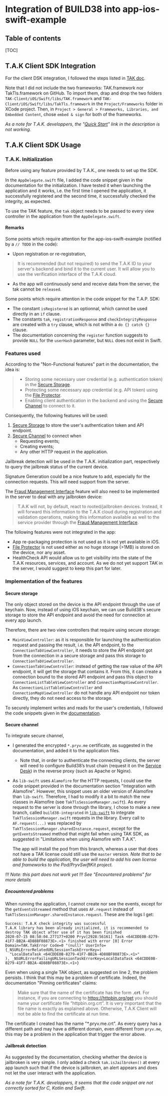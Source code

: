 # Integration of BUILD38 into app-ios-swift-example

## Table of contents

[TOC]

## T.A.K Client SDK Integration

For the client DSK integration, I followed the steps listed in [TAK doc](file:TAK-Client/docs/DeveloperDocumentation/TAK_Documentation.html#xcode_integration2). 

Note that I did not include the two frameworks: TAK.framework nor TakTls.framework on GitHub. To import them, drap and drop the two folders `TAK-Client/iOS/Swift/libs/TAK.framework` and `TAK-Client/iOS/Swift/libs/TakTls.framework` in the `Project/Frameworks` folder in XCode project. Then, in `Project > General > Frameworks, Libraries, and Embedded Content`,  chose `embed & sign` for both of the frameworks. 

*As a note for T.A.K. developpers, the "[Quick Start](file:TAK-Client/docs/DeveloperDocumentation/TAK_Documentation.html#quickstart-section)" link in the description is not working.* 

## T.A.K Client SDK Usage

### T.A.K. Initialization

Before using any feature provided by T.A.K., one needs to set up the SDK. 

In the `AppDelegate.swift` file, I added the code snippet given in the documentation for the initialization. I have tested it when launching the application and it works, i.e. the first time I opened the application, it successfully registered and the second time, it successfully checked the integrity, as expected. 

To use the TAK feature, the `tak` object needs to be passed to every view controller in the application from the `AppDelegate.swift`.

#### Remarks

Some points which require attention for the app-ios-swift-example (notified by a `// TODO` in the code): 

- Upon registration or re-registration, 

> It is recommended (but not required) to send the T.A.K ID to your server's backend and bind it to the current user. It will allow you to use the verification interface of the T.A.K cloud.

- As the app will continuously send and receive data from the server, the tak cannot be `released`.

Some points which require attention in the code snippet for the T.A.P. SDK:

- The constant `isRegistered` is an optionnal, which cannot be used directly in an `if` clause. 
- The constants `tak`, `registrationResponse` and `checkIntegrityResponse` are created with a `try` clause, which is not within a `do {} catch {}` clause.
- The documentation concerning the `register` function suggests to provide `NULL` for the `userHash` parameter, but `NULL` does not exist in Swift.

### Features used

According to the "Non-Functional features" part in the documentation, the idea is: 

> - Storing some necessary user credential (e.g. authentication token) in the [Secure Storage](file:TAK-Client/docs/DeveloperDocumentation/TAK_Documentation.html#secure-storage).
> - Protecting some necessary app credential (e.g. API token) using the [File Protector](file:TAK-Client/docs/DeveloperDocumentation/TAK_Documentation.html#protector).
> - Enabling client authentication in the backend and using the [Secure Channel](file:TAK-Client/docs/DeveloperDocumentation/TAK_Documentation.html#tak_tls) to connect to it.

Consequently, the following features will be used: 

1. [Secure Storage](file:TAK-Client/docs/DeveloperDocumentation/TAK_Documentation.html#secure-storage) to store the user's authentication token and API endpoint.
2. [Secure Channel](file:TAK-Client/docs/DeveloperDocumentation/TAK_Documentation.html#tak_tls) to connect when
   - Requesting events;
   - Creating events;
   - Any other HTTP request in the application.

Jailbreak detection will be used in the T.A.K. initialization part, respectively to query the jailbreak status of the current device.

Signature Generation could be a nice feature to add, especially for the connection requests. This will need support from the server.

The [Fraud Management Interface](file:TAK-Client/docs/DeveloperDocumentation/TAK_Documentation.html#backend-verify) feature will also need to be implemented in the server to deal with any jailbroken device: 

> T.A.K will not, by default, react to rooted/jailbroken devices. Instead, it will forward this information to the T.A.K cloud during registration and validation operations, making this information available as well to the service provider through the [Fraud Management Interface](file:TAK-Client/docs/DeveloperDocumentation/TAK_Documentation.html#backend-verify). 

The following features were not integrated in the app: 

- App re-packaging protection is not used as it is not yet available in iOS. 
- [File Protector](file:TAK-Client/docs/DeveloperDocumentation/TAK_Documentation.html#protector) is not used either as no huge storage (>1MB) is stored on the device, nor any asset. 
- HealthCheck API would allow us to get visibility into the state of the T.A.K resources, services, and account. As we do not yet support TAK in the server, I would suggest to keep this part for later. 

### Implementation of the features

#### Secure storage

The only object stored on the device is the API endpoint through the use of keychain. Now, instead of using iOS keychain, we can use Build38's secure storage to store the API endpoint and avoid the need for connection at every app launch. 

Therefore, there are two view controllers that require using secure storage: 

- `MainViewController`: as it is responsible for launching the authentication request and passing the result, i.e. the API endpoint, to the `ConnectionTabViewController`, it needs to store the API endpoint got from the connection in a secure storage and pass this storage to `ConnectionTabViewController`.
- `ConnectionTabViewController`: instead of getting the raw value of the API endpoint, it will get the storage that contains it. From this, it can create a connection bound to the stored API endpoint and pass this object to `ConnectionListTableViewController` and `ConnectionMapViewController`. As `ConnectionListTableViewController` and `ConnectionMapViewController` do not handle any API endpoint nor token directly, they do not need access to the storage. 

To securely implement writes and reads for the user's credentials, I followed the code snippets given in the [documentation](file:TAK-Client/docs/DeveloperDocumentation/TAK_Documentation.html#secure-storage).

#### Secure channel

To integrate secure channel, 

- I generated the encrypted `*.pryv.me` certificate, as suggested in the documentation, and added it to the application files. 
  
  - Note that, in order to authenticate the connecting clients, the server will need to configure Build38’s trust chain (request it on the [Service Desk](https://build38service.atlassian.net/servicedesk/customer/portal/)) in the reverse proxy (such as Apache or Nginx). 
  
- As `lib-swift` uses `Alamofire` for the HTTP requests, I could use the code snippet provided in the documentation section "Integration with Alamofire". However, this snippet uses an older version of Alamofire than `lib-swift`. Therefore, I had to modify it a bit to match the new classes in Alamofire (see `TakTlsSessionManager.swift`). As every request to the server is done through the library, I chose to make a new branch, called `build38-integrated` in [`lib-swift`](https://github.com/pryv/lib-swift/tree/build38-integrated) to integrate `TakTlsSessionManager.swift` requests in the library. Every call to `AF.request(...)` was replaced by `TakTlsSessionManager.sharedInstance.request`, except for the `getEventsStreamed` method that might fail when using TAK SDK, as suggested in "Limitations when using Alamofire with T.A.K".

    

  The app will install the pod from this branch, whereas a user that does not have a TAK license could still use the `master` version. *Note that to be able to build the application, the user will need to add his own license and frameworks to the Pod/PryvSwiftKit project.*

*!!! Note: this part does not work yet !!! See "Encountered problems" for more details*

##### Encountered problems

When running the application, I cannot create nor see the events, except for the `getEventsStreamed` method that uses `AF.request` instead of `TakTlsSessionManager.sharedInstance.request`. These are the logs I get: 

```
Success: T.A.K check integrity was successful
T.A.K library has been already initialized, it is recommended to destroy TAK object after use of it has been finished
2020-07-15 08:50:04.277177+0200 Pryv[2928:56161] Task <64CDDE0B-8279-41F7-BB2A-4D88BF08873E>.<1> finished with error [0] Error Domain=TAK.TakError Code=0 "(null)" UserInfo={_NSURLErrorRelatedURLSessionTaskErrorKey=(
  "LocalDataTask <64CDDE0B-8279-41F7-BB2A-4D88BF08873E>.<1>"
), _NSURLErrorFailingURLSessionTaskErrorKey=LocalDataTask <64CDDE0B-8279-41F7-BB2A-4D88BF08873E>.<1>}
```

Even when using a single TAK object, as suggested on line 2, the problem persists. I think that this may be a problem of certificate. Indeed, the documentation "Pinning certificates" claims: 

> Make sure that the name of the certificate has the form **<host>.crt**. For instance, if you are connecting to https://httpbin.org/get you should name your certificate file “httpbin.org.crt”. It is very important that the file name is exactly as explained above. Otherwise, T.A.K Client will not be able to find the certificate at run time.

The certificate I created has the name "*.pryv.me.crt". As every query has a different path and may have a different domain, even different from `pryv.me`, this may be a problem in the application that trigger the error above.

#### Jailbreak detection

As suggested by the documentation, checking whether the device is jailbroken is very simple. I only added a check `tak.isJailbroken()` at every app launch such that if the device is jailbroken, an alert appears and does not let the user interact with the application. 

*As a note for T.A.K. developpers, it seems that the code snippet are not correctly sorted for C, Kotlin and Swift.* 